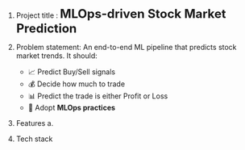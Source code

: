 1. Project title : <b style="font-size:24px;">MLOps-driven Stock Market Prediction</b>
2. Problem statement: An end-to-end ML pipeline that predicts stock market trends. It should:
    - 📈 Predict Buy/Sell signals
    - 💰 Decide how much to trade
    - 📊 Predict the trade is either Profit or Loss
    - 🔁 Adopt **MLOps practices**

3. Features
    a. 

4. Tech stack

